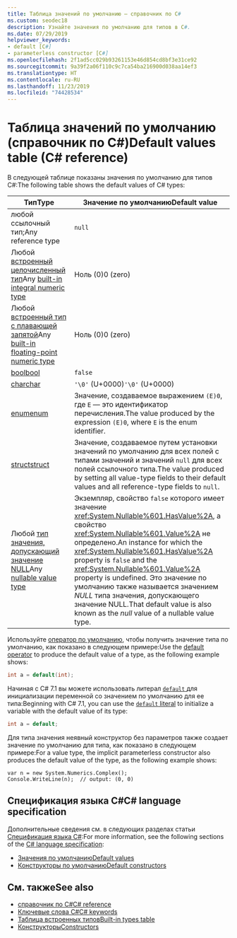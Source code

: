 ```yaml
---
title: Таблица значений по умолчанию — справочник по C#
ms.custom: seodec18
description: Узнайте значения по умолчанию для типов в C#.
ms.date: 07/29/2019
helpviewer_keywords:
- default [C#]
- parameterless constructor [C#]
ms.openlocfilehash: 2f1ad5cc029b93261153e46d854cd8bf3e31ce92
ms.sourcegitcommit: 9a39f2a06f110c9c7ca54ba216900d038aa14ef3
ms.translationtype: HT
ms.contentlocale: ru-RU
ms.lasthandoff: 11/23/2019
ms.locfileid: "74428534"
---
```

# <a name="default-values-table-c-reference"></a><span data-ttu-id="a7d65-103">Таблица значений по умолчанию (справочник по C#)</span><span class="sxs-lookup"><span data-stu-id="a7d65-103">Default values table (C# reference)</span></span>

<span data-ttu-id="a7d65-104">В следующей таблице показаны значения по умолчанию для типов C#:</span><span class="sxs-lookup"><span data-stu-id="a7d65-104">The following table shows the default values of C# types:</span></span>

|<span data-ttu-id="a7d65-105">Тип</span><span class="sxs-lookup"><span data-stu-id="a7d65-105">Type</span></span>|<span data-ttu-id="a7d65-106">Значение по умолчанию</span><span class="sxs-lookup"><span data-stu-id="a7d65-106">Default value</span></span>|
|---------|------------------|
|<span data-ttu-id="a7d65-107">любой ссылочный тип;</span><span class="sxs-lookup"><span data-stu-id="a7d65-107">Any reference type</span></span>|`null`|
|<span data-ttu-id="a7d65-108">Любой [встроенный целочисленный тип](../builtin-types/integral-numeric-types.md)</span><span class="sxs-lookup"><span data-stu-id="a7d65-108">Any [built-in integral numeric type](../builtin-types/integral-numeric-types.md)</span></span>|<span data-ttu-id="a7d65-109">Ноль (0)</span><span class="sxs-lookup"><span data-stu-id="a7d65-109">0 (zero)</span></span>|
|<span data-ttu-id="a7d65-110">Любой [встроенный тип с плавающей запятой](../builtin-types/floating-point-numeric-types.md)</span><span class="sxs-lookup"><span data-stu-id="a7d65-110">Any [built-in floating-point numeric type](../builtin-types/floating-point-numeric-types.md)</span></span>|<span data-ttu-id="a7d65-111">Ноль (0)</span><span class="sxs-lookup"><span data-stu-id="a7d65-111">0 (zero)</span></span>|
|[<span data-ttu-id="a7d65-112">bool</span><span class="sxs-lookup"><span data-stu-id="a7d65-112">bool</span></span>](bool.md)|`false`|
|[<span data-ttu-id="a7d65-113">char</span><span class="sxs-lookup"><span data-stu-id="a7d65-113">char</span></span>](../builtin-types/char.md)|<span data-ttu-id="a7d65-114">`'\0'` (U+0000)</span><span class="sxs-lookup"><span data-stu-id="a7d65-114">`'\0'` (U+0000)</span></span>|
|[<span data-ttu-id="a7d65-115">enum</span><span class="sxs-lookup"><span data-stu-id="a7d65-115">enum</span></span>](enum.md)|<span data-ttu-id="a7d65-116">Значение, создаваемое выражением `(E)0`, где `E` — это идентификатор перечисления.</span><span class="sxs-lookup"><span data-stu-id="a7d65-116">The value produced by the expression `(E)0`, where `E` is the enum identifier.</span></span>|
|[<span data-ttu-id="a7d65-117">struct</span><span class="sxs-lookup"><span data-stu-id="a7d65-117">struct</span></span>](struct.md)|<span data-ttu-id="a7d65-118">Значение, создаваемое путем установки значений по умолчанию для всех полей с типами значений и значений `null` для всех полей ссылочного типа.</span><span class="sxs-lookup"><span data-stu-id="a7d65-118">The value produced by setting all value-type fields to their default values and all reference-type fields to `null`.</span></span>|
|<span data-ttu-id="a7d65-119">Любой [тип значения, допускающий значение NULL](../builtin-types/nullable-value-types.md)</span><span class="sxs-lookup"><span data-stu-id="a7d65-119">Any [nullable value type](../builtin-types/nullable-value-types.md)</span></span>|<span data-ttu-id="a7d65-120">Экземпляр, свойство `false` которого имеет значение <xref:System.Nullable%601.HasValue%2A>, а свойство <xref:System.Nullable%601.Value%2A> не определено.</span><span class="sxs-lookup"><span data-stu-id="a7d65-120">An instance for which the <xref:System.Nullable%601.HasValue%2A> property is `false` and the <xref:System.Nullable%601.Value%2A> property is undefined.</span></span> <span data-ttu-id="a7d65-121">Это значение по умолчанию также называется значением *NULL* типа значения, допускающего значение NULL.</span><span class="sxs-lookup"><span data-stu-id="a7d65-121">That default value is also known as the *null* value of a nullable value type.</span></span>|

<span data-ttu-id="a7d65-122">Используйте [оператор по умолчанию](../operators/default.md), чтобы получить значение типа по умолчанию, как показано в следующем примере:</span><span class="sxs-lookup"><span data-stu-id="a7d65-122">Use the [default operator](../operators/default.md) to produce the default value of a type, as the following example shows:</span></span>

```csharp
int a = default(int);
```

<span data-ttu-id="a7d65-123">Начиная с C# 7.1 вы можете использовать литерал [`default` ](../operators/default.md#default-literal) для инициализации переменной со значением по умолчанию для ее типа:</span><span class="sxs-lookup"><span data-stu-id="a7d65-123">Beginning with C# 7.1, you can use the [`default` literal](../operators/default.md#default-literal) to initialize a variable with the default value of its type:</span></span>

```csharp
int a = default;
```

<span data-ttu-id="a7d65-124">Для типа значения неявный конструктор без параметров также создает значение по умолчанию для типа, как показано в следующем примере:</span><span class="sxs-lookup"><span data-stu-id="a7d65-124">For a value type, the implicit parameterless constructor also produces the default value of the type, as the following example shows:</span></span>

```csharp-interactive
var n = new System.Numerics.Complex();
Console.WriteLine(n);  // output: (0, 0)
```

## <a name="c-language-specification"></a><span data-ttu-id="a7d65-125">Спецификация языка C#</span><span class="sxs-lookup"><span data-stu-id="a7d65-125">C# language specification</span></span>

<span data-ttu-id="a7d65-126">Дополнительные сведения см. в следующих разделах статьи [Спецификация языка C#](~/_csharplang/spec/introduction.md):</span><span class="sxs-lookup"><span data-stu-id="a7d65-126">For more information, see the following sections of the [C# language specification](~/_csharplang/spec/introduction.md):</span></span>

- [<span data-ttu-id="a7d65-127">Значения по умолчанию</span><span class="sxs-lookup"><span data-stu-id="a7d65-127">Default values</span></span>](~/_csharplang/spec/variables.md#default-values)
- [<span data-ttu-id="a7d65-128">Конструкторы по умолчанию</span><span class="sxs-lookup"><span data-stu-id="a7d65-128">Default constructors</span></span>](~/_csharplang/spec/types.md#default-constructors)

## <a name="see-also"></a><span data-ttu-id="a7d65-129">См. также</span><span class="sxs-lookup"><span data-stu-id="a7d65-129">See also</span></span>

- [<span data-ttu-id="a7d65-130">справочник по C#</span><span class="sxs-lookup"><span data-stu-id="a7d65-130">C# reference</span></span>](../index.md)
- [<span data-ttu-id="a7d65-131">Ключевые слова C#</span><span class="sxs-lookup"><span data-stu-id="a7d65-131">C# keywords</span></span>](index.md)
- [<span data-ttu-id="a7d65-132">Таблица встроенных типов</span><span class="sxs-lookup"><span data-stu-id="a7d65-132">Built-in types table</span></span>](built-in-types-table.md)
- [<span data-ttu-id="a7d65-133">Конструкторы</span><span class="sxs-lookup"><span data-stu-id="a7d65-133">Constructors</span></span>](../../programming-guide/classes-and-structs/constructors.md)

